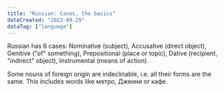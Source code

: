 ```yaml
---
title: "Russian: Cases, the basics"
dateCreated: "2023-09-29"
dataTag: ["language"]
---
```


Russian has 6 cases: Nominative (subject), Accusative (direct object), Genitive ("of" something), Prepositional (place or topic), Dative (recipient, "indirect" object), Instrumental (means of action).

Some nouns of foreign origin are indeclinable, i.e. all their forms are the same. This includes words like метро, Дженни or кафе.
